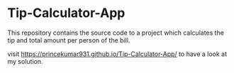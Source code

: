 # Tip-Calculator-App
This repository contains the source code to a project which calculates the tip and total amount per person of the bill.

visit https://princekumar931.github.io/Tip-Calculator-App/ to have a look at my solution.
